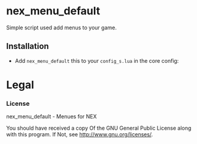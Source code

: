 # nex_menu_default
Simple script used add menus to your game.


## Installation
- Add `nex_menu_default` this to your `config_s.lua` in the core config:


# Legal
### License
nex_menu_default - Menues for NEX

You should have received a copy Of the GNU General Public License along with this program. If Not, see http://www.gnu.org/licenses/.